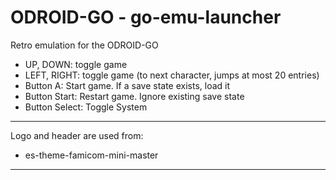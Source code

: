 # ODROID-GO - go-emu-launcher

Retro emulation for the ODROID-GO

- UP, DOWN: toggle game
- LEFT, RIGHT:  toggle game (to next character, jumps at most 20 entries)
- Button A: Start game. If a save state exists, load it
- Button Start: Restart game. Ignore existing save state
- Button Select: Toggle System 

------
Logo and header are used from:
- es-theme-famicom-mini-master

------
